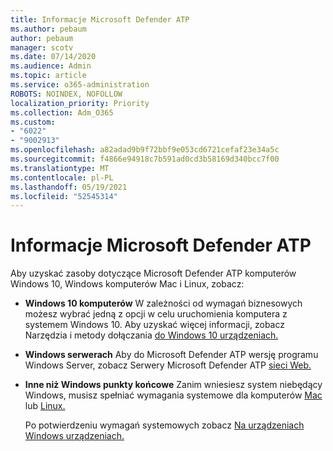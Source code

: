 ```yaml
---
title: Informacje Microsoft Defender ATP
ms.author: pebaum
author: pebaum
manager: scotv
ms.date: 07/14/2020
ms.audience: Admin
ms.topic: article
ms.service: o365-administration
ROBOTS: NOINDEX, NOFOLLOW
localization_priority: Priority
ms.collection: Adm_O365
ms.custom:
- "6022"
- "9002913"
ms.openlocfilehash: a82adad9b9f72bbf9e053cd6721cefaf23e34a5c
ms.sourcegitcommit: f4866e94918c7b591ad0cd3b58169d340bcc7f00
ms.translationtype: MT
ms.contentlocale: pl-PL
ms.lasthandoff: 05/19/2021
ms.locfileid: "52545314"
---
```

# <a name="onboarding-microsoft-defender-atp"></a>Informacje Microsoft Defender ATP

Aby uzyskać zasoby dotyczące Microsoft Defender ATP komputerów Windows 10, Windows komputerów Mac i Linux, zobacz: 

- **Windows 10 komputerów** W zależności od wymagań biznesowych możesz wybrać jedną z opcji w celu uruchomienia komputera z systemem Windows 10. Aby uzyskać więcej informacji, zobacz Narzędzia i metody dołączania [do Windows 10 urządzeniach.](/windows/security/threat-protection/microsoft-defender-atp/configure-endpoints) 

- **Windows serwerach** Aby do Microsoft Defender ATP wersję programu Windows Server, zobacz Serwery Microsoft Defender ATP [sieci Web.](/windows/security/threat-protection/microsoft-defender-atp/configure-server-endpoints)

- **Inne niż Windows punkty końcowe**  Zanim wniesiesz system niebędący Windows, musisz spełniać wymagania systemowe dla komputerów [Mac](/windows/security/threat-protection/microsoft-defender-atp/microsoft-defender-atp-mac#system-requirements) lub [Linux.](/windows/security/threat-protection/microsoft-defender-atp/microsoft-defender-atp-linux#system-requirements)

    Po potwierdzeniu wymagań systemowych zobacz [Na urządzeniach Windows urządzeniach.](/windows/security/threat-protection/microsoft-defender-atp/configure-endpoints-non-windows#onboarding-non-windows-machines)